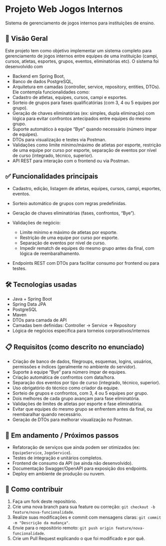 # Projeto Web Jogos Internos

Sistema de gerenciamento de jogos internos para instituições de ensino.

## 🧩 Visão Geral

Este projeto tem como objetivo implementar um sistema completo para gerenciamento de jogos internos entre equipes de uma instituição (campi, cursos, atletas, esportes, grupos, eventos, eliminatórias etc).
O sistema foi desenvolvido com

* Backend em Spring Boot,
* Banco de dados PostgreSQL,
* Arquitetura em camadas (controller, service, repository, entities, DTOs).
  Ele contempla funcionalidades como:
* Cadastro de atletas, equipes, cursos, campi e esportes.
* Sorteio de grupos para fases qualificatórias (com 3, 4 ou 5 equipes por grupo).
* Geração de chaves eliminatórias (ex: simples, dupla eliminação) com lógica para evitar confrontos antecipados entre equipes do mesmo grupo.
* Suporte automático à equipe “Bye” quando necessário (número ímpar de equipes).
* DTOs para visualização e testes via Postman.
* Validações como limite mínimo/máximo de atletas por esporte, restrição de uma equipe por curso por esporte, separação de eventos por nível de curso (integrado, técnico, superior).
* API REST para interação com o frontend ou via Postman.

## ✅ Funcionalidades principais

* Cadastro, edição, listagem de atletas, equipes, cursos, campi, esportes, eventos.
* Sorteio automático de grupos com regras predefinidas.
* Geração de chaves eliminatórias (fases, confrontos, “Bye”).
* Validações de negócio:

  * Limite mínimo e máximo de atletas por esporte.
  * Restrição de uma equipe por curso por esporte.
  * Separação de eventos por nível de curso.
  * Impedir rematch de equipes do mesmo grupo antes da final, com lógica de reembaralhamento.
* Endpoints REST com DTOs para facilitar consumo por frontend ou para testes.

## 🛠️ Tecnologias usadas

* Java + Spring Boot
* Spring Data JPA
* PostgreSQL
* Maven
* DTOs para camada de API
* Camadas bem definidas: Controller → Service → Repository
* Lógica de negócios específica para torneios corporativos/internos

## 📋 Requisitos (como descrito no enunciado)

* Criação de banco de dados, filegroups, esquemas, logins, usuários, permissões e índices (geralmente no ambiente do servidor).
* Suporte à equipe “Bye” para número ímpar de equipes.
* Criação automática de confrontos com data/hora.
* Separação dos eventos por tipo de curso (integrado, técnico, superior).
* Uso obrigatório do técnico como criador da equipe.
* Sorteio de grupos e confrontos, com 3, 4 ou 5 equipes por grupo.
* Dois melhores de cada grupo avançam para fase eliminatória.
* Validações de limites de atletas por esporte e fase eliminatória.
* Evitar que equipes do mesmo grupo se enfrentem antes da final, ou reembaralhar quando necessário.
* Geração de DTOs para melhorar visualização no Postman.

## 📌 Em andamento / Próximos passos

* Refatoração de serviços que ainda podem ser otimizados (ex: `EquipeService`, `JogoService`).
* Testes de integração e unitários completos.
* Frontend de consumo da API (se ainda não desenvolvido).
* Documentação Swagger/OpenAPI para exposição dos endpoints.
* Deploy em ambiente de produção ou nuvem.

## 🤝 Como contribuir

1. Faça um fork deste repositório.
2. Crie uma nova branch para sua feature ou correção: `git checkout -b feature/nova-funcionalidade`.
3. Realize suas modificações e commit com mensagens claras: `git commit -m "Descrição da mudança"`.
4. Envie para o repositório remoto: `git push origin feature/nova-funcionalidade`.
5. Crie um Pull Request explicando o que foi modificado e por quê.
